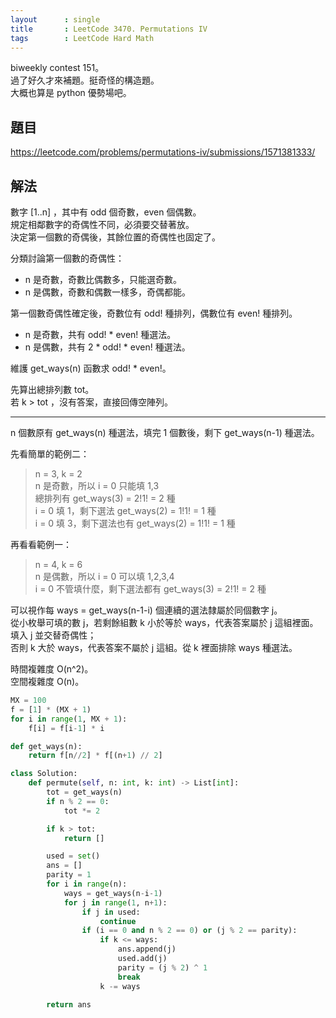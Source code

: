 ```yaml
---
layout      : single
title       : LeetCode 3470. Permutations IV
tags        : LeetCode Hard Math
---
```

biweekly contest 151。  
過了好久才來補題。挺奇怪的構造題。  
大概也算是 python 優勢場吧。  

## 題目

<https://leetcode.com/problems/permutations-iv/submissions/1571381333/>

## 解法

數字 [1..n] ，其中有 odd 個奇數，even 個偶數。  
規定相鄰數字的奇偶性不同，必須要交替著放。  
決定第一個數的奇偶後，其餘位置的奇偶性也固定了。  

分類討論第一個數的奇偶性：  

- n 是奇數，奇數比偶數多，只能選奇數。  
- n 是偶數，奇數和偶數一樣多，奇偶都能。  

第一個數奇偶性確定後，奇數位有 odd! 種排列，偶數位有 even! 種排列。  

- n 是奇數，共有 odd! \* even! 種選法。
- n 是偶數，共有 2 \* odd! \* even! 種選法。  

維護 get_ways(n) 函數求 odd! \* even!。  

先算出總排列數 tot。  
若 k > tot ，沒有答案，直接回傳空陣列。  

---

n 個數原有 get_ways(n) 種選法，填完 1 個數後，剩下 get_ways(n-1) 種選法。  

先看簡單的範例二：  
> n = 3, k = 2  
> n 是奇數，所以 i = 0 只能填 1,3  
> 總排列有 get_ways(3) = 2!1! = 2 種  
> i = 0 填 1，剩下選法 get_ways(2) = 1!1! = 1 種  
> i = 0 填 3，剩下選法也有 get_ways(2) = 1!1! = 1 種  

再看看範例一：  
> n = 4, k = 6  
> n 是偶數，所以 i = 0 可以填 1,2,3,4  
> i = 0 不管填什麼，剩下選法都有 get_ways(3) = 2!1! = 2 種  

可以視作每 ways = get_ways(n-1-i) 個連續的選法隸屬於同個數字 j。  
從小枚舉可填的數 j，若剩餘組數 k 小於等於 ways，代表答案屬於 j 這組裡面。填入 j 並交替奇偶性；  
否則 k 大於 ways，代表答案不屬於 j 這組。從 k 裡面排除 ways 種選法。  

時間複雜度 O(n^2)。  
空間複雜度 O(n)。  

```python
MX = 100
f = [1] * (MX + 1)
for i in range(1, MX + 1):
    f[i] = f[i-1] * i

def get_ways(n):
    return f[n//2] * f[(n+1) // 2]

class Solution:
    def permute(self, n: int, k: int) -> List[int]:
        tot = get_ways(n)
        if n % 2 == 0:
            tot *= 2

        if k > tot:
            return []

        used = set()
        ans = []
        parity = 1
        for i in range(n):
            ways = get_ways(n-i-1)
            for j in range(1, n+1):
                if j in used:
                    continue
                if (i == 0 and n % 2 == 0) or (j % 2 == parity):
                    if k <= ways:
                        ans.append(j)
                        used.add(j)
                        parity = (j % 2) ^ 1
                        break
                    k -= ways

        return ans
```
